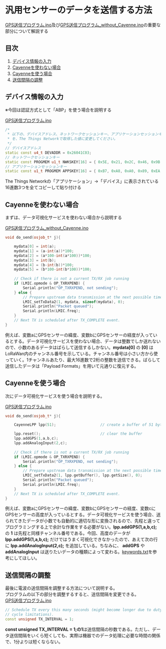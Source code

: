 # 汎用センサーのデータを送信する方法

[GPS送信プログラム.ino](/GPS送信プログラム.ino)及び[GPS送信プログラム_without_Cayenne.ino](/GPS送信プログラム_without_Cayenne.ino)の重要な部分について解説する

## 目次
1. [デバイス情報の入力](#anchor1)
2. [Cayenneを使わない場合](#anchor2)
3. [Cayenneを使う場合](#anchor3)
4. [送信間隔の調整](#anchor4)

<a id="anchor1"></a>
## デバイス情報の入力
※今回は認証方式として「ABP」を使う場合を説明する<br>

[GPS送信プログラム.ino](/GPS送信プログラム.ino) <br>
```C++(cpp):GPS送信プログラム.ino
/*
 * 以下の、デバイスアドレス、ネットワークセッションキー、アプリケーションセッションキー
 * を、The Things Networkで取得した値に変更してください。
 */
// デバイスアドレス
static const u4_t DEVADDR = 0x26041C03;
// ネットワークセッションキー
static const PROGMEM u1_t NWKSKEY[16] = { 0x5E, 0x21, 0x2C, 0x46, 0x9B, 0x3B, 0x0B, 0x9F, 0x47, 0x0F, 0x8A, 0x19, 0xE0, 0x75, 0x4A, 0x2D };
// アプリケーションセッションキー
static const u1_t PROGMEM APPSKEY[16] = { 0xB7, 0xA8, 0xA0, 0x89, 0xEA, 0xBE, 0x87, 0x61, 0x06, 0xA5, 0xC8, 0xFF, 0x99, 0xEE, 0xD2, 0x25 };
```
The Things Networkの「アプリケーション」→「デバイス」に表示されている16進数3つを全てコピーして貼り付ける<br>

<a id="anchor2"></a>
## Cayenneを使わない場合
まずは、データ可視化サービスを使わない場合から説明する<br>

[GPS送信プログラム_without_Cayenne.ino](/GPS送信プログラム_without_Cayenne.ino) <br>
```C++(cpp):GPS送信プログラム_without_Cayenne.ino
void do_send(osjob_t* j){

    mydata[0] = int(a);
    mydata[1] = (a-int(a))*100;
    mydata[2] = (a*100-int(a*100))*100;
    mydata[3] = int(b);
    mydata[4] = (b-int(b))*100;
    mydata[5] = (b*100-int(b*100))*100;
    
    // Check if there is not a current TX/RX job running
    if (LMIC.opmode & OP_TXRXPEND) {
        Serial.println("OP_TXRXPEND, not sending");
    } else {
        // Prepare upstream data transmission at the next possible time.
        LMIC_setTxData2(1, mydata, sizeof(mydata), 0);
        Serial.println("Packet queued");
        Serial.println(LMIC.freq);
    }
    // Next TX is scheduled after TX_COMPLETE event.
}
```

例えば、変数aにGPSセンサーの緯度、変数bにGPSセンサーの経度が入っているとする。データ可視化サービスを使わない場合、データは整数でしか送れないので、小数のあるデータはばらして送信するしかない。**mydata[0]** の **[0]** はLoRaWan内のチャンネル番号を示している。チャンネル番号は小さい方から使っていく。1チャンネルあたり、最大16進数で2桁の整数を送信できる。ばらして送信したデータは「Payload Formats」を用いて元通りに復元する。<br>

<a id="anchor3"></a>
## Cayenneを使う場合
次にデータ可視化サービスを使う場合を説明する。<br>

[GPS送信プログラム.ino](/GPS送信プログラム.ino) <br>
```C++(cpp):GPS送信プログラム.ino
void do_send(osjob_t* j){

    CayenneLPP lpp(51);                    // create a buffer of 51 bytes to store the payload

    lpp.reset();                           // clear the buffer
    lpp.addGPS(1,a,b,c);
    lpp.addAnalogInput(2,c);
    
    // Check if there is not a current TX/RX job running
    if (LMIC.opmode & OP_TXRXPEND) {
        Serial.println("OP_TXRXPEND, not sending");
    } else {
        // Prepare upstream data transmission at the next possible time.
        LMIC_setTxData2(1, lpp.getBuffer(), lpp.getSize(), 0);
        Serial.println("Packet queued");
        Serial.println(LMIC.freq);
    }
    // Next TX is scheduled after TX_COMPLETE event.
}
```
例えば、変数aにGPSセンサーの緯度、変数bにGPSセンサーの経度、変数cにGPSセンサーの高度が入っているとする。データ可視化サービスを使う場合、送られてきたデータが小数でも自動的に適切な形に変換されるので、先程と違ってプログラミングする上で余計な作業をする必要がない。**lpp.addGPS(1,a,b,c);** の **1** は先程と同様チャンネル番号である。今回、高度のデータが **lpp.addGPS(1,a,b,c);** だけではうまく可視化できなかったので、あえて次の行に **lpp.addAnalogInput(2,c);** を追加している。ちなみに、 **addGPS** や **addAnalogInput** は送りたいデータの種類によって変わる。[keywords.txt](/keywords.txt)を参考にしてほしい。

<a id="anchor4"></a>
## 送信間隔の調整
最後に電波の送信間隔を調整する方法について説明する。<br>
プログラムの以下の部分を調整するすると、送信間隔を変更できる。<br>
[GPS送信プログラム.ino](/GPS送信プログラム.ino) <br>
```C++(cpp):GPS送信プログラム.ino
// Schedule TX every this many seconds (might become longer due to duty
// cycle limitations).
const unsigned TX_INTERVAL = 1;
```

**const unsigned TX_INTERVAL = 1;**の**1**は送信間隔の秒数である。ただし、データ送信間隔をいくら短くしても、実際は機器でのデータ処理に必要な時間の関係で、1分よりは短くならない。